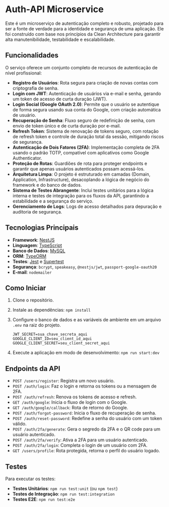 # Auth-API Microservice

Este é um microserviço de autenticação completo e robusto, projetado para ser a fonte de verdade para a identidade e segurança de uma aplicação. Ele foi construído com base nos princípios da Clean Architecture para garantir alta manutenibilidade, testabilidade e escalabilidade.

## Funcionalidades

O serviço oferece um conjunto completo de recursos de autenticação de nível profissional:

* **Registro de Usuários**: Rota segura para criação de novas contas com criptografia de senha.
* **Login com JWT**: Autenticação de usuários via e-mail e senha, gerando um token de acesso de curta duração (JWT).
* **Login Social (Google OAuth 2.0)**: Permite que o usuário se autentique de forma segura usando sua conta do Google, com criação automática de usuário.
* **Recuperação de Senha**: Fluxo seguro de redefinição de senha, com envio de token único e de curta duração por e-mail.
* **Refresh Token**: Sistema de renovação de tokens seguro, com rotação de refresh token e controle de duração total da sessão, mitigando riscos de segurança.
* **Autenticação de Dois Fatores (2FA)**: Implementação completa de 2FA usando o padrão TOTP, compatível com aplicativos como Google Authenticator.
* **Proteção de Rotas**: Guardiões de rota para proteger endpoints e garantir que apenas usuários autenticados possam acessá-los.
* **Arquitetura Limpa**: O projeto é estruturado em camadas (Domain, Application, Infrastructure), desacoplando a lógica de negócio do framework e do banco de dados.
* **Sistema de Testes Abrangente**: Inclui testes unitários para a lógica interna e testes de integração para os fluxos da API, garantindo a estabilidade e a segurança do serviço.
* **Gerenciamento de Logs**: Logs de acesso detalhados para depuração e auditoria de segurança.

## Tecnologias Principais

* **Framework**: [NestJS](https://nestjs.com/)
* **Linguagem**: [TypeScript](https://www.typescriptlang.org/)
* **Banco de Dados**: [MySQL](https://www.mysql.com/)
* **ORM**: [TypeORM](https://typeorm.io/)
* **Testes**: [Jest](https://jestjs.io/) e [Supertest](https://github.com/visionmedia/supertest)
* **Segurança**: `bcrypt`, `speakeasy`, `@nestjs/jwt`, `passport-google-oauth20`
* **E-mail**: `nodemailer`

## Como Iniciar

1.  Clone o repositório.
2.  Instale as dependências: `npm install`
3.  Configure o banco de dados e as variáveis de ambiente em um arquivo `.env` na raiz do projeto.
    
    `JWT_SECRET=sua_chave_secreta_aqui`
    `GOOGLE_CLIENT_ID=seu_client_id_aqui`
    `GOOGLE_CLIENT_SECRET=seu_client_secret_aqui`
    
4.  Execute a aplicação em modo de desenvolvimento: `npm run start:dev`

## Endpoints da API

* `POST /users/register`: Registra um novo usuário.
* `POST /auth/login`: Faz o login e retorna os tokens ou a mensagem de 2FA.
* `POST /auth/refresh`: Renova os tokens de acesso e refresh.
* `GET /auth/google`: Inicia o fluxo de login com o Google.
* `GET /auth/google/callback`: Rota de retorno do Google.
* `POST /auth/forgot-password`: Inicia o fluxo de recuperação de senha.
* `POST /auth/reset-password`: Redefine a senha do usuário com um token válido.
* `POST /auth/2fa/generate`: Gera o segredo da 2FA e o QR code para um usuário autenticado.
* `POST /auth/2fa/verify`: Ativa a 2FA para um usuário autenticado.
* `POST /auth/2fa/login`: Completa o login de um usuário com 2FA.
* `GET /users/profile`: Rota protegida, retorna o perfil do usuário logado.

## Testes

Para executar os testes:

* **Testes Unitários**: `npm run test:unit` (ou `npm test`)
* **Testes de Integração**: `npm run test:integration`
* **Testes E2E**: `npm run test:e2e`